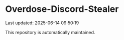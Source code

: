 # Overdose-Discord-Stealer

Last updated: 2025-06-14 09:50:19

This repository is automatically maintained.
